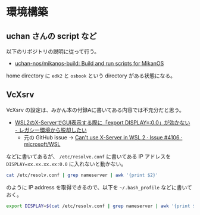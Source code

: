 # 環境構築

## uchan さんの script など

以下のリポジトリの説明に従って行う。

- [uchan-nos/mikanos-build: Build and run scripts for MikanOS](https://github.com/uchan-nos/mikanos-build)

home directory に `edk2` と `osbook` という directory がある状態になる。

## VcXsrv

VcXsrv の設定は、みかん本の付録Aに書いてある内容では不充分だと思う。

- [WSL2のX-ServerでGUI表示する際に「export DISPLAY=:0.0」が効かない - レガシー環境から脱却したい](https://odaryo.hatenablog.com/entry/2020/01/08/114846)
    - 元の GitHub issue -> [Can't use X-Server in WSL 2 · Issue #4106 · microsoft/WSL](https://github.com/microsoft/WSL/issues/4106)

などに書いてあるが、 `/etc/resolve.conf` に書いてある IP アドレスを `DISPLAY=xx.xx.xx.xx:0.0` に入れないと動かない。

```sh
cat /etc/resolv.conf | grep nameserver | awk '{print $2}'
```

のように IP address を取得できるので、以下を `~/.bash_profile` などに書いておく。

```sh
export DISPLAY=$(cat /etc/resolv.conf | grep nameserver | awk '{print $2}'):0.0
```
